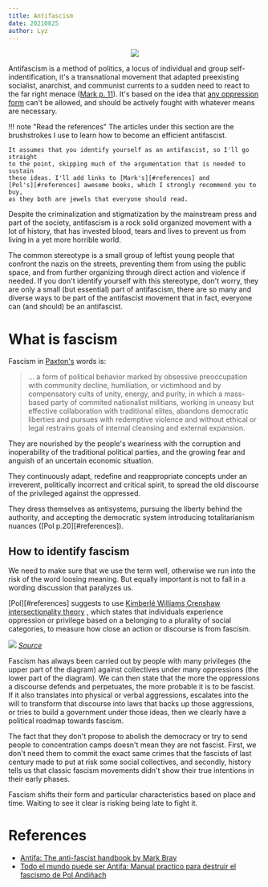 ```yaml
---
title: Antifascism
date: 20210825
author: Lyz
---
```


<p align="center">
    <img src="/blue-book/img/antifa.jpeg">
</p>

Antifascism is a method of politics, a locus of individual and group
self-indentification, it's a transnational movement that adapted preexisting
socialist, anarchist, and communist currents to a sudden need to react to the
far right menace ([Mark p. 11](#references)). It's based on the idea that [any
oppression form](#how-to-identify-fascism) can't be allowed, and should be
actively fought with whatever means are necessary.

!!! note "Read the references"
    The articles under this section are the brushstrokes I use to learn how to
    become an efficient antifascist.

    It assumes that you identify yourself as an antifascist, so I'll go straight
    to the point, skipping much of the argumentation that is needed to sustain
    these ideas. I'll add links to [Mark's][#references] and
    [Pol's][#references] awesome books, which I strongly recommend you to buy,
    as they both are jewels that everyone should read.

Despite the criminalization and stigmatization by the mainstream press and part
of the society, antifascism is a rock solid organized movement with a lot of
history, that has invested blood, tears and lives to prevent us from living in
a yet more horrible world.

The common stereotype is a small group of leftist young people that confront the
nazis on the streets, preventing them from using the public space, and from
further organizing through direct action and violence if needed. If you don't
identify yourself with this stereotype, don't worry, they are only a small (but
essential) part of antifascism, there are so many and diverse ways to be part of
the antifascist movement that in fact, everyone can (and should) be an
antifascist.

# What is fascism

Fascism in [Paxton's](https://en.wikipedia.org/wiki/Robert_Paxton)
words is:

> ... a form of political behavior marked by obsessive preoccupation with
> community decline, humiliation, or victimhood and by compensatory cults of
> unity, energy, and purity, in which a mass-based party of commited nationalist
> militians, working in uneasy but effective collaboration with traditional
> elites, abandons democratic liberties and pursues with redemptive violence and
> without ethical or legal restrains goals of internal cleansing and external
> expansion.

They are nourished by the people's weariness with the corruption and
inoperability of the traditional political parties, and the growing fear and
anguish of an uncertain economic situation.

They continuously adapt, redefine and reappropriate concepts under an
irreverent, politically incorrect and critical spirit, to spread the old
discourse of the privileged against the oppressed.

They dress themselves as antisystems, pursuing the liberty behind the authority,
and accepting the democratic system introducing totalitarianism nuances ([Pol
p.20][#references]).

## How to identify fascism

We need to make sure that we use the term well, otherwise we run into the risk
of the word loosing meaning. But equally important is not to fall in
a wording discussion that paralyzes us.

[Pol][#references] suggests to use [Kimberlé Williams
Crenshaw](https://en.wikipedia.org/wiki/Kimberl%C3%A9_Williams_Crenshaw)
[intersectionality theory](https://en.wikipedia.org/wiki/Intersectionality)
, which states that individuals experience oppression or privilege based on a belonging
to a plurality of social categories, to measure how close an action or discourse
is from fascism.

![ ](axes_of_privilege.png)
[*Source*](http://sjwiki.org/wiki/Intersectionality)

Fascism has always been carried out by people with many privileges (the upper
part of the diagram) against collectives under many oppressions (the lower part
of the diagram). We can then state that the more the oppressions a discourse
defends and perpetuates, the more probable it is to be fascist. If it also
translates into physical or verbal aggressions, escalates into the will to
transform that discourse into laws that backs up those aggressions, or
tries to build a government under those ideas, then we clearly have a political
roadmap towards fascism.

The fact that they don't propose to abolish the democracy or try to send people to
concentration camps doesn't mean they are not fascist. First, we don't need them
to commit the exact same crimes that the fascists of last century made to put at
risk some social collectives, and secondly, history tells us that classic fascism
movements didn't show their true intentions in their early phases.

Fascism shifts their form and particular characteristics based on place and
time. Waiting to see it clear is risking being late to fight it.

# References

* [Antifa: The anti-fascist handbook by Mark Bray](https://www.mhpbooks.com/books/antifa/)
* [Todo el mundo puede ser Antifa: Manual practico para destruir el fascismo de Pol
    Andiñach](https://www.txalaparta.eus/es/libros/todo-el-mundo-puede-ser-antifa)
